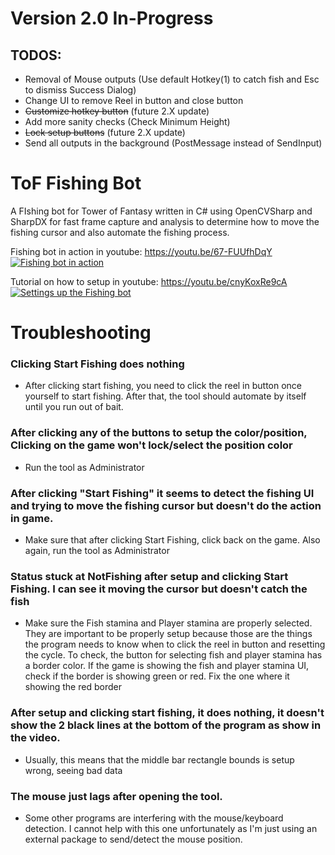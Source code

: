 # Version 2.0 In-Progress

## TODOS:

- Removal of Mouse outputs (Use default Hotkey(1) to catch fish and Esc to dismiss Success Dialog)
- Change UI to remove Reel in button and close button
- ~~Customize hotkey button~~ (future 2.X update)
- Add more sanity checks (Check Minimum Height)
- ~~Lock setup buttons~~ (future 2.X update)
- Send all outputs in the background (PostMessage instead of SendInput)

# ToF Fishing Bot

A FIshing bot for Tower of Fantasy written in C# using OpenCVSharp and SharpDX for fast frame capture and analysis to determine how to move the fishing cursor and also automate the fishing process.

Fishing bot in action in youtube: https://youtu.be/67-FUUfhDqY
[![Fishing bot in action](https://img.youtube.com/vi/67-FUUfhDqY/maxresdefault.jpg)](http://www.youtube.com/watch?v=67-FUUfhDqY "Fishing bot in action in youtube")

Tutorial on how to setup in youtube: https://youtu.be/cnyKoxRe9cA
[![Settings up the Fishing bot](https://img.youtube.com/vi/cnyKoxRe9cA/maxresdefault.jpg)](http://www.youtube.com/watch?v=cnyKoxRe9cA "Settings up the Fishing bot")

# Troubleshooting

### Clicking Start Fishing does nothing

- After clicking start fishing, you need to click the reel in button once yourself to start fishing. After that, the tool should automate by itself until you run out of bait.

### After clicking any of the buttons to setup the color/position, Clicking on the game won't lock/select the position color

- Run the tool as Administrator

### After clicking "Start Fishing" it seems to detect the fishing UI and trying to move the fishing cursor but doesn't do the action in game.

- Make sure that after clicking Start Fishing, click back on the game. Also again, run the tool as Administrator

### Status stuck at NotFishing after setup and clicking Start Fishing. I can see it moving the cursor but doesn't catch the fish

- Make sure the Fish stamina and Player stamina are properly selected. They are important to be properly setup because those are the things the program needs to know when to click the reel in button and resetting the cycle. To check, the button for selecting fish and player stamina has a border color. If the game is showing the fish and player stamina UI, check if the border is showing green or red. Fix the one where it showing the red border

### After setup and clicking start fishing, it does nothing, it doesn't show the 2 black lines at the bottom of the program as show in the video.

- Usually, this means that the middle bar rectangle bounds is setup wrong, seeing bad data

### The mouse just lags after opening the tool.

- Some other programs are interfering with the mouse/keyboard detection. I cannot help with this one unfortunately as I'm just using an external package to send/detect the mouse position.
